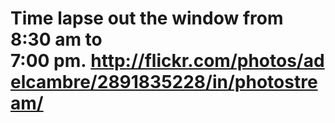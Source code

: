 <!--
id: 52090574
link: http://tumblr.atmos.org/post/52090574/time-lapse-out-the-window-from-8-30-am-to
slug: time-lapse-out-the-window-from-8-30-am-to
date: Sat Sep 27 2008 21:28:00 GMT-0700 (PDT)
publish: 2008-09-027
tags: 
title: Time lapse out the window from 8:30 am to 7:00&#160;pm. http://flickr.com/photos/adelcambre/2891835228/in/photostream/
-->


Time lapse out the window from 8:30 am to 7:00&#160;pm. http://flickr.com/photos/adelcambre/2891835228/in/photostream/
======================================================================================================================

 

